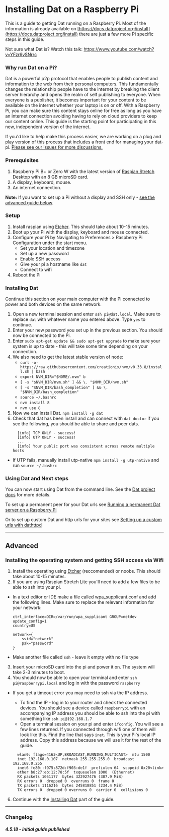 # Installing Dat on a Raspberry Pi

This is a guide to getting Dat running on a Raspberry Pi. Most of the information is already available on [https://docs.datproject.org/install](https://docs.datproject.org/install) there are just a few more Pi specific steps in this guide.

Not sure what Dat is? Watch this talk: https://www.youtube.com/watch?v=YFzr6vSNrrc

### Why run Dat on a Pi?

Dat is a powerful p2p protocol that enables people to publish content and information to the web from their personal computers. This fundamentally changes the relationship people have to the internet by breaking the client server hierarchy and opens the realm of self publishing to everyone. When everyone is a publisher, it becomes important for your content to be available on the internet whether your laptop is on or off. With a Raspberry Pi, you can make sure this content stays online for free as long as you have an internet connection avoiding having to rely on cloud providers to keep our content online. This guide is the starting point for participating in this new, independent version of the internet.

<!-- For more advanced guides please see:
- [Serve custom dat and https urls using dathttpd on Digital Ocean Droplet](https://docs.datproject.org/install)
- [Install dathttpd on a Raspberry Pi](https://docs.datproject.org/install) -->

If you'd like to help make this process easier, we are working on a plug and play version of this process that includes a front end for managing your dat-pi. [Please see our issues for more discussions.](https://github.com/new-computers/dat-rpi/issues)

### Prerequisites
1. Raspberry Pi B+ or Zero W with the latest version of [Raspian Stretch](https://www.raspberrypi.org/downloads/raspbian/) Desktop with an 8 GB microSD card.
2. A display, keyboard, mouse.
3. An internet connection.

**Note:** If you want to set up a Pi without a display and SSH only - [see the advanced guide below](#advanced).

### Setup
1. Install raspian using [Etcher](https://etcher.io/). This should take about 10-15 minutes.
2. Boot up your Pi with the display, keyboard and mouse connected.
3. Configure your Pi by Navigating to Preferences > Raspberry Pi Configuration under the start menu.
    - Set your location and timezone
    - Set up a new password
    - Enable SSH access
    - Give your pi a hostname like `dat`
    - Connect to wifi
4. Reboot the Pi

### Installing Dat
Continue this section on your main computer with the Pi connected to power and both devices on the same network.

1. Open a new terminal session and enter `ssh pi@dat.local`. Make sure to replace `dat` with whatever name you entered above. Type `yes` to continue.
2. Enter your new password you set up in the previous section. You should now be connected to the Pi.
3. Enter `sudo apt-get update && sudo apt-get upgrade` to make sure your system is up to date - this will take some time depending on your connection.
4. We also need to get the latest stable version of node:
   - `curl -o- https://raw.githubusercontent.com/creationix/nvm/v0.33.8/install.sh | bash`
   - `export NVM_DIR="$HOME/.nvm" b`
   - `[ -s "$NVM_DIR/nvm.sh" ] && \. "$NVM_DIR/nvm.sh"`
   - `[ -s "$NVM_DIR/bash_completion" ] && \. "$NVM_DIR/bash_completion"`
   - `source ~/.bashrc`
   - `nvm install 8`
   - `nvm use 8`
5. Now we can install Dat. `npm install -g dat`
7. Check that dat has been install and can connect with `dat doctor` if you see the following, you should be able to share and peer dats.
    ```
      [info] TCP ONLY - success!
      [info] UTP ONLY - success!
      ...
      [info] Your public port was consistent across remote multiple hosts
    ```
 - If UTP fails, manually install utp-native `npm install -g utp-native` and run `source ~/.bashrc`


### Using Dat and Next steps
You can now start using Dat from the command line. See the [Dat project docs](https://docs.datproject.org/tutorial#downloading-data) for more details.

To set up a permanent peer for your Dat urls see [Running a permanent Dat server on a Raspberry Pi](https://docs.datproject.org/server)

Or to set up custom Dat and http urls for your sites see [Setting up a custom urls with dathttpd](https://github.com/beakerbrowser/dathttpd)

----

## Advanced

### Installing the operating system and getting SSH access via Wifi
1. Install the operating using [Etcher](https://etcher.io/) (reccomended) or noobs. This should take about 10-15 minutes.
2. If you are using Raspian Stretch Lite you'll need to add a few files to be able to ssh into your pi.
 - In a text editor or IDE make a file called wpa_supplicant.conf and add the following lines. Make sure to replace the relevant information for your network:

    ```
    ctrl_interface=DIR=/var/run/wpa_supplicant GROUP=netdev
    update_config=1
    country=US

    network={
        ssid="network"
        psk="password"
    }
    ```
 - Make another file called `ssh` - leave it empty with no file type
3. Insert your microSD card into the pi and power it on. The system will take 2-3 minutes to boot.
4. You should now be able to open your terminal and enter `ssh pi@raspberrypi.local` and log in with the password `raspberry`
  - If you get a timeout error you may need to ssh via the IP address.
    - To find the IP - log in to your router and check the connected devices. You should see a device called `raspberrypi` with an accompanying IP address you should be able to ssh into the pi with something like `ssh pi@192.168.1.7`
    -  Open a terminal session on your pi and enter `ifconfig`. You will see a few lines returned. If you connected through wifi one of them will look like this. Find the line that says `inet`. This is your Pi's local IP address. Copy this address because we will use it for the rest of the guide.

    ```
      wlan0: flags=4163<UP,BROADCAST,RUNNING,MULTICAST>  mtu 1500
      inet 192.168.0.107  netmask 255.255.255.0  broadcast 192.168.0.255
      inet6 fe80::f975:872d:f903:de1f  prefixlen 64  scopeid 0x20<link>
      ether b8:27:eb:12:78:5f  txqueuelen 1000  (Ethernet)
      RX packets 1051177  bytes 322927476 (307.9 MiB)
      RX errors 0  dropped 0  overruns 0  frame 0
      TX packets 1116216  bytes 245818851 (234.4 MiB)
      TX errors 0  dropped 0 overruns 0  carrier 0  collisions 0
    ```
6. Continue with the [Installing Dat](#installing-dat) part of the guide.


----
### Changelog
##### 4.5.18 - initial guide published
